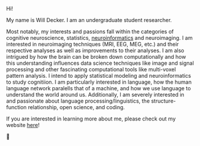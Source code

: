 Hi!

My name is Will Decker. I am an undergraduate student researcher.

Most notably, my interests and passions fall within the categories of cognitive neuroscience, statistics, [neuroinformatics](https://en.wikipedia.org/wiki/Neuroinformatics) and neuroimaging. I am interested in neuroimaging techniques (MRI, EEG, MEG, etc.) and their respective analyses as well as improvements to their analyses. I am also intrigued by how the brain can be broken down computationally and how this understanding influences data science techniques like image and signal processing and other fascinating computational tools like multi-voxel pattern analysis. I intend to apply statistical modeling and neuroinformatics to study cognitiion. I am particularly interested in language, how the human language network paralells that of a machine, and how we use language to understand the world around us. Additionally, I am severely interested in and passionate about language processing/linguistics, the structure-function relationship, open science, and coding.

If you are interested in learning more about me, please check out my website [here](https://www.jwilldecker.com)!

:brain:
